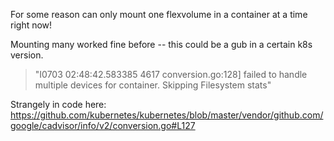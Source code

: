For some reason can only mount one flexvolume in a container at a time right now!

Mounting many worked fine before -- this could be a gub in a certain k8s version.

> "I0703 02:48:42.583385    4617 conversion.go:128] failed to handle multiple devices for container. Skipping Filesystem stats"

Strangely in code here: https://github.com/kubernetes/kubernetes/blob/master/vendor/github.com/google/cadvisor/info/v2/conversion.go#L127
